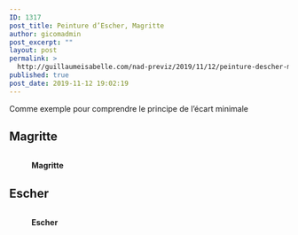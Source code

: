 ```yaml
---
ID: 1317
post_title: Peinture d’Escher, Magritte
author: gicomadmin
post_excerpt: ""
layout: post
permalink: >
  http://guillaumeisabelle.com/nad-previz/2019/11/12/peinture-descher-magritte/
published: true
post_date: 2019-11-12 19:02:19
---
```

<!-- wp:paragraph -->

Comme exemple pour comprendre le principe de l’écart minimale 

<!-- /wp:paragraph -->

<!-- wp:heading -->

## **Magritte**

<!-- /wp:heading -->

<!-- wp:image {"id":1321} --><figure class="wp-block-image">

<img src="http://guillaumeisabelle.com/nad-previz/wp-content/uploads/sites/19/2019/11/6283dba8-cce2-4098-8b6e-89c93538442d-547-00000066de7694f4.jpg" alt="" class="wp-image-1321" /><figcaption>**Magritte**  
</figcaption></figure> <!-- /wp:image -->

<!-- wp:heading -->

## **Escher**

<!-- /wp:heading -->

<!-- wp:image {"id":1323} --><figure class="wp-block-image">

<img src="http://guillaumeisabelle.com/nad-previz/wp-content/uploads/sites/19/2019/11/528b4514-38f9-4142-9949-84c1a5c16f47-547-000000677ca3c081.jpg" alt="" class="wp-image-1323" /><figcaption>**Escher**</figcaption></figure> <!-- /wp:image -->
